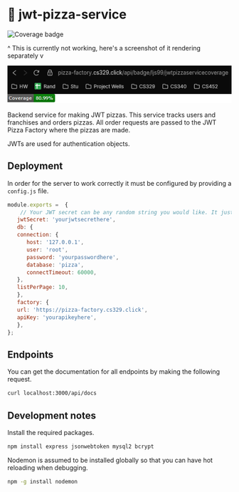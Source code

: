 # 🍕 jwt-pizza-service

![Coverage badge](https://pizza-factory.cs329.click/api/badge/ljs99/jwtpizzaservicecoverage)

^ This is currently not working, here's a screenshot of it rendering separately v

![Bootleg coverage badge](failing_to_render.png)

Backend service for making JWT pizzas. This service tracks users and franchises and orders pizzas. All order requests are passed to the JWT Pizza Factory where the pizzas are made.

JWTs are used for authentication objects.

## Deployment

In order for the server to work correctly it must be configured by providing a `config.js` file.

```js
module.exports =  {
    // Your JWT secret can be any random string you would like. It just needs to be secret.
   jwtSecret: 'yourjwtsecrethere',
   db: {
   connection: {
      host: '127.0.0.1',
      user: 'root',
      password: 'yourpasswordhere',
      database: 'pizza',
      connectTimeout: 60000,
   },
   listPerPage: 10,
   },
   factory: {
   url: 'https://pizza-factory.cs329.click',
   apiKey: 'yourapikeyhere',
   },
};
```

## Endpoints

You can get the documentation for all endpoints by making the following request.

```sh
curl localhost:3000/api/docs
```

## Development notes

Install the required packages.

```sh
npm install express jsonwebtoken mysql2 bcrypt
```

Nodemon is assumed to be installed globally so that you can have hot reloading when debugging.

```sh
npm -g install nodemon
```
